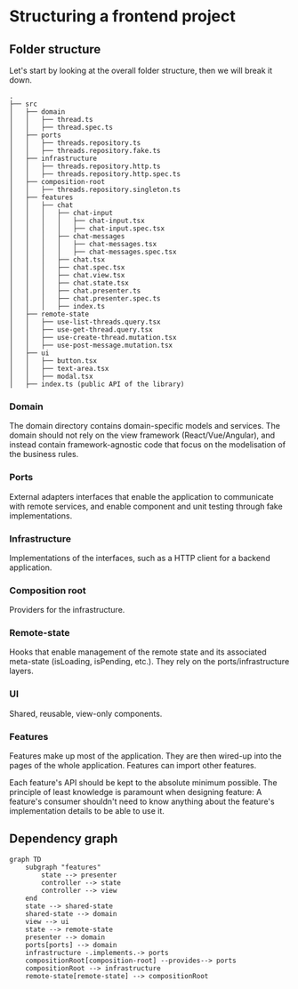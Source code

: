 # Structuring a frontend project

## Folder structure

Let's start by looking at the overall folder structure, then we will break it down.

```
.
├── src
│   ├── domain
│   │   ├── thread.ts
│   │   ├── thread.spec.ts
│   ├── ports
│   │   ├── threads.repository.ts
│   │   ├── threads.repository.fake.ts
│   ├── infrastructure
│   │   ├── threads.repository.http.ts
│   │   ├── threads.repository.http.spec.ts
│   ├── composition-root
│   │   ├── threads.repository.singleton.ts
│   ├── features
│   │   ├── chat
│   │   │   ├── chat-input
│   │   │   │   ├── chat-input.tsx
│   │   │   │   ├── chat-input.spec.tsx
│   │   │   ├── chat-messages
│   │   │   │   ├── chat-messages.tsx
│   │   │   │   ├── chat-messages.spec.tsx
│   │   │   ├── chat.tsx
│   │   │   ├── chat.spec.tsx
│   │   │   ├── chat.view.tsx
│   │   │   ├── chat.state.tsx
│   │   │   ├── chat.presenter.ts
│   │   │   ├── chat.presenter.spec.ts
│   │   │   ├── index.ts
│   ├── remote-state
│   │   ├── use-list-threads.query.tsx
│   │   ├── use-get-thread.query.tsx
│   │   ├── use-create-thread.mutation.tsx
│   │   ├── use-post-message.mutation.tsx
│   ├── ui
│   │   ├── button.tsx
│   │   ├── text-area.tsx
│   │   ├── modal.tsx
│   ├── index.ts (public API of the library)
```

### Domain

The domain directory contains domain-specific models and services.
The domain should not rely on the view framework (React/Vue/Angular), and instead contain framework-agnostic code
that focus on the modelisation of the business rules.

### Ports

External adapters interfaces that enable the application to communicate with remote services, and enable component
and unit testing through fake implementations.

### Infrastructure

Implementations of the interfaces, such as a HTTP client for a backend application.

### Composition root

Providers for the infrastructure.

### Remote-state

Hooks that enable management of the remote state and its associated meta-state (isLoading, isPending, etc.).
They rely on the ports/infrastructure layers.

### UI

Shared, reusable, view-only components.

### Features

Features make up most of the application. They are then wired-up into the pages of the whole application. Features can
import other features.

Each feature's API should be kept to the absolute minimum possible. The principle of least knowledge is paramount when
designing feature: A feature's consumer shouldn't need to know anything about the feature's implementation details to
be able to use it.

## Dependency graph

```mermaid
graph TD
    subgraph "features"
        state --> presenter
        controller --> state
        controller --> view
    end
    state --> shared-state
    shared-state --> domain
    view --> ui
    state --> remote-state
    presenter --> domain
    ports[ports] --> domain
    infrastructure -.implements.-> ports
    compositionRoot[composition-root] --provides--> ports
    compositionRoot --> infrastructure
    remote-state[remote-state] --> compositionRoot
```
